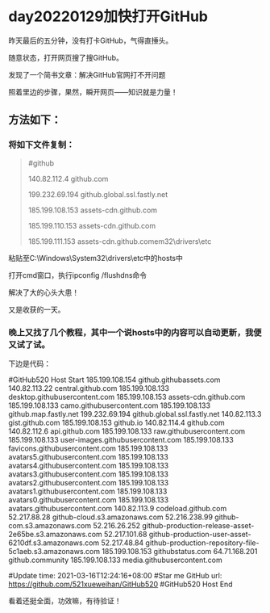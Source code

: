 # day20220129加快打开GitHub

昨天最后的五分钟，没有打卡GitHub，气得直捶头。

随意状态，打开网页搜了搜GitHub。

发现了一个简书文章：解决GitHub官网打不开问题

照着里边的步骤，果然，瞬开网页——知识就是力量！

## 方法如下：

### 将如下文件复制：

> #github
> 
> 140.82.112.4 github.com
> 
> 199.232.69.194 github.global.ssl.fastly.net
> 
> 185.199.108.153 assets-cdn.github.com
> 
> 185.199.110.153 assets-cdn.github.com
> 
> 185.199.111.153 assets-cdn.github.comem32\drivers\etc

粘贴至C:\Windows\System32\drivers\etc中的hosts中

打开cmd窗口，执行ipconfig /flushdns命令

解决了大的心头大患！

又是收获的一天。

### 晚上又找了几个教程，其中一个说hosts中的内容可以自动更新，我便又试了试。

下边是代码：

#GitHub520 Host Start
185.199.108.154               github.githubassets.com
140.82.113.22                 central.github.com
185.199.108.133               desktop.githubusercontent.com
185.199.108.153               assets-cdn.github.com
185.199.108.133               camo.githubusercontent.com
185.199.108.133               github.map.fastly.net
199.232.69.194                github.global.ssl.fastly.net
140.82.113.3                  gist.github.com
185.199.108.153               github.io
140.82.114.4                  github.com
140.82.112.6                  api.github.com
185.199.108.133               raw.githubusercontent.com
185.199.108.133               user-images.githubusercontent.com
185.199.108.133               favicons.githubusercontent.com
185.199.108.133               avatars5.githubusercontent.com
185.199.108.133               avatars4.githubusercontent.com
185.199.108.133               avatars3.githubusercontent.com
185.199.108.133               avatars2.githubusercontent.com
185.199.108.133               avatars1.githubusercontent.com
185.199.108.133               avatars0.githubusercontent.com
185.199.108.133               avatars.githubusercontent.com
140.82.113.9                  codeload.github.com
52.217.88.28                  github-cloud.s3.amazonaws.com
52.216.238.99                 github-com.s3.amazonaws.com
52.216.26.252                 github-production-release-asset-2e65be.s3.amazonaws.com
52.217.101.68                 github-production-user-asset-6210df.s3.amazonaws.com
52.217.48.84                  github-production-repository-file-5c1aeb.s3.amazonaws.com
185.199.108.153               githubstatus.com
64.71.168.201                 github.community
185.199.108.133               media.githubusercontent.com


#Update time: 2021-03-16T12:24:16+08:00
#Star me GitHub url: https://github.com/521xueweihan/GitHub520
#GitHub520 Host End

看着还挺全面，功效嘛，有待验证！
